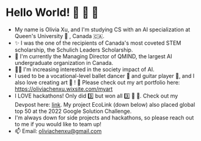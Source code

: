 # Hello World! 👋 👋 👋

- My name is Olivia Xu, and I'm studying CS with an AI specialization at Queen's University 👑 , Canada :canada:. 
- :sparkles: I was the one of the recipients of Canada's most coveted STEM scholarship, the Schulich Leaders Scholarship.
- 🧠 I'm currently the Managing Director of QMIND, the largest AI undergraduate organization in Canada.
- 💪🏻 I'm increasing interested in the society impact of AI.
- I used to be a vocational-level ballet dancer :dancer: and guitar player 🎸, and I also love creating art 🎨 ! 
  📎 Please check out my art portfolio here: https://oliviachenxu.wixsite.com/myart
- I LOVE hackathons! Only did 3️⃣ but won all 3️⃣ 🥇 🥇. Check out my Devpost here: [link](https://devpost.com/oliviachenxu?ref_content=user-portfolio&ref_feature=portfolio&ref_medium=global-nav). My project EcoLink (down below) also placed global top 50 at the 2022 Google Solution Challenge. 
- I'm always down for side projects and hackathons, so please reach out to me if you would like to team up!
- 📫 Email: oliviachenxu@gmail.com
<!--
**Olivia-Chen-Xu/Olivia-Chen-Xu** is a ✨ _special_ ✨ repository because its `README.md` (this file) appears on your GitHub profile.

Here are some ideas to get you started:

- 🔭 I’m currently working on ...
- 🌱 I’m currently learning ...
- 👯 I’m looking to collaborate on ...
- 🤔 I’m looking for help with ...
- 💬 Ask me about ...
- 📫 How to reach me: ...
- 😄 Pronouns: ...
- ⚡ Fun fact: ...
-->
